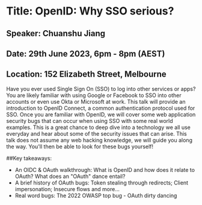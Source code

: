 # Title: OpenID: Why SSO serious?
## Speaker: Chuanshu Jiang
## Date: 29th June 2023, 6pm - 8pm (AEST)
## Location: 152 Elizabeth Street, Melbourne

Have you ever used Single Sign On (SSO) to log into other services or apps? You are likely familiar with using Google or Facebook to SSO into other accounts or even use Okta or Microsoft at work. This talk will provide an introduction to OpenID Connect, a common authentication protocol used for SSO. Once you are familiar with OpenID, we will cover some web application security bugs that can occur when using SSO with some real world examples. This is a great chance to deep dive into a technology we all use everyday and hear about some of the security issues that can arise. This talk does not assume any web hacking knowledge, we will guide you along the way. You'll then be able to look for these bugs yourself!


##Key takeaways:
* An OIDC & OAuth walkthrough: What is OpenID and how does it relate to OAuth? What does an "OAuth" dance entail?
* A brief history of OAuth bugs: Token stealing through redirects; Client impersonation; Insecure flows and more...
* Real word bugs: The 2022 OWASP top bug - OAuth dirty dancing

